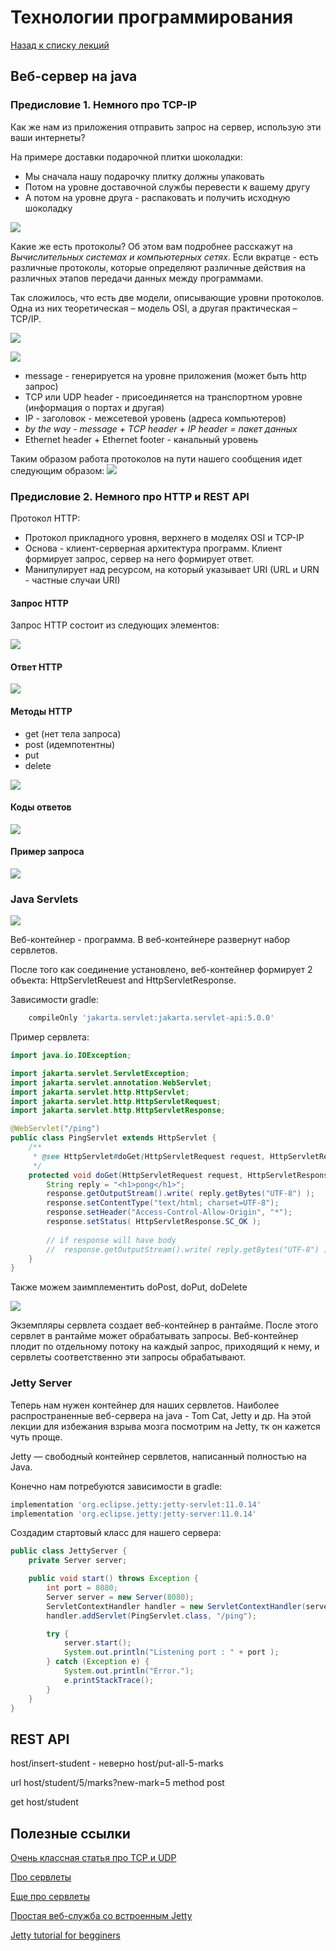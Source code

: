 # Технологии программирования

[Назад к списку лекций](/lectures/2023-spring/)

## Веб-сервер на java

### Предисловие 1. Немного про TCP-IP
Как же нам из приложения отправить запрос на сервер, использую эти ваши интернеты?

На примере доставки подарочной плитки шоколадки:

- Мы сначала нашу подарочку плитку должны упаковать
- Потом на уровне доставочной службы перевести к вашему другу
- А потом на уровне друга - распаковать и получить исходную шоколадку

![](https://habrastorage.org/getpro/habr/upload_files/b5e/edd/d8e/b5eeddd8e6be8a445708daa312f50ef0.png)

Какие же есть протоколы? Об этом вам подробнее расскажут на _Вычислительных системах и компьютерных сетях_.
Если вкратце - есть различные протоколы, которые определяют различные действия на различных
этапов передачи данных между программами. 

Так сложилось, что есть две модели, описывающие уровни протоколов. Одна из них теоретическая – модель OSI, а другая практическая – TCP/IP.

![](https://habrastorage.org/r/w1560/getpro/habr/upload_files/aff/6cf/3b1/aff6cf3b1baf6ac4e7e030f62812669e.png)

![](https://habrastorage.org/r/w1560/getpro/habr/upload_files/b47/646/e37/b47646e37cb04594f5cfc22165dd87f8.png)

- message - генерируется на уровне приложения (может быть http запрос)
- TCP или UDP header - присоединяется на транспортном уровне (информация о портах и другая)
- IP - заголовок - межсетевой уровень (адреса компьютеров)
- _by the way - message + TCP header + IP header = пакет данных_
- Ethernet header + Ethernet footer  - канальный уровень

Таким образом работа протоколов на пути нашего сообщения идет следующим образом:
![](https://habrastorage.org/r/w1560/getpro/habr/upload_files/b1e/c0f/8c3/b1ec0f8c34448cf37dc7c7b73852a1ff.png)

### Предисловие 2. Немного про HTTP и REST API

Протокол HTTP:
- Протокол прикладного уровня, верхнего в моделях OSI и TCP-IP
- Основа - клиент-серверная архитектура программ. Клиент формирует запрос, сервер на него формирует ответ.
- Манипулирует над ресурсом, на который указывает URI (URL и URN - частные случаи URI)

#### Запрос HTTP
Запрос HTTP состоит из следующих элементов:

![](https://rune-dollar-ae8.notion.site/image/https%3A%2F%2Fs3-us-west-2.amazonaws.com%2Fsecure.notion-static.com%2F6e930812-871d-4f02-8c6f-896581871bb8%2FUntitled.png?id=8aad3a2c-adad-4f87-966e-e2cc1dbfd7a4&table=block&spaceId=dbe9c3d4-5646-48c6-ab44-d4087dd70e2f&width=1480&userId=&cache=v2)


#### Ответ HTTP

![](https://rune-dollar-ae8.notion.site/image/https%3A%2F%2Fs3-us-west-2.amazonaws.com%2Fsecure.notion-static.com%2F11e6b222-3ce8-476f-a927-4c41632b0e0a%2FUntitled.png?id=9d29fcd6-ec60-4129-9c92-3770af24f426&table=block&spaceId=dbe9c3d4-5646-48c6-ab44-d4087dd70e2f&width=1480&userId=&cache=v2)


#### Методы HTTP

- get (нет тела запроса)
- post (идемпотентны)
- put
- delete

![](https://miro.medium.com/max/724/1*bqTWyL7IFU4Z4xL0y4Su6A.jpeg)

#### Коды ответов

![](https://texterra.ru/upload/img/25-11-2020/2/1.jpg)

#### Пример запроса

![](https://rune-dollar-ae8.notion.site/image/https%3A%2F%2Fs3-us-west-2.amazonaws.com%2Fsecure.notion-static.com%2F12924760-9cf7-468b-816d-6d11ce557d4a%2FUntitled.png?id=1b2786c6-2c1a-4af7-87cc-b581b016c3d4&table=block&spaceId=dbe9c3d4-5646-48c6-ab44-d4087dd70e2f&width=1480&userId=&cache=v2)

### Java Servlets
![](https://rune-dollar-ae8.notion.site/image/https%3A%2F%2Fs3-us-west-2.amazonaws.com%2Fsecure.notion-static.com%2Faae5ff78-9960-4de8-8d1b-18b17f654f56%2FUntitled.png?id=ae4cc8a8-1ddf-462d-9ef0-e9e8bf3ba747&table=block&spaceId=dbe9c3d4-5646-48c6-ab44-d4087dd70e2f&width=1690&userId=&cache=v2)

Веб-контейнер - программа. В веб-контейнере развернут набор сервлетов. 

После того как соединение установлено, веб-контейнер формирует 2 объекта: HttpServletReuest and HttpServletResponse.

Зависимости gradle:
```groovy
    compileOnly 'jakarta.servlet:jakarta.servlet-api:5.0.0'
```

Пример сервлета:
```java
import java.io.IOException;

import jakarta.servlet.ServletException;
import jakarta.servlet.annotation.WebServlet;
import jakarta.servlet.http.HttpServlet;
import jakarta.servlet.http.HttpServletRequest;
import jakarta.servlet.http.HttpServletResponse;

@WebServlet("/ping")
public class PingServlet extends HttpServlet {
    /**
     * @see HttpServlet#doGet(HttpServletRequest request, HttpServletResponse response)
     */
    protected void doGet(HttpServletRequest request, HttpServletResponse response) throws ServletException, IOException {
        String reply = "<h1>pong</h1>";
        response.getOutputStream().write( reply.getBytes("UTF-8") );
        response.setContentType("text/html; charset=UTF-8");
        response.setHeader("Access-Control-Allow-Origin", "*");
        response.setStatus( HttpServletResponse.SC_OK );
        
        // if response will have body
        //  response.getOutputStream().write( reply.getBytes("UTF-8") );
    }
}
```

Также можем заимплементить doPost, doPut, doDelete

![](https://rune-dollar-ae8.notion.site/image/https%3A%2F%2Fs3-us-west-2.amazonaws.com%2Fsecure.notion-static.com%2F9288b649-444f-4dfd-940a-67386a7210f5%2FUntitled.png?id=ea7718cc-8a39-4d3f-a0e3-7b1b9053795c&table=block&spaceId=dbe9c3d4-5646-48c6-ab44-d4087dd70e2f&width=1690&userId=&cache=v2)

Экземпляры сервлета создает веб-контейнер в рантайме.
После этого сервлет в рантайме может обрабатывать запросы. Веб-контейнер плодит по отдельному потоку на каждый запрос, 
приходящий к нему, и сервлеты соответственно эти запросы обрабатывают.


### Jetty Server

Теперь нам нужен контейнер для наших сервлетов. Наиболее распространенные веб-сервера на java - Tom Cat, Jetty и др.
На этой лекции для избежания взрыва мозга посмотрим на Jetty, тк он кажется чуть проще.

Jetty — свободный контейнер сервлетов, написанный полностью на Java.

Конечно нам потребуются зависимости в gradle:
```groovy
implementation 'org.eclipse.jetty:jetty-servlet:11.0.14'
implementation 'org.eclipse.jetty:jetty-server:11.0.14'
```

Создадим стартовый класс для нашего сервера:
```java
public class JettyServer {
    private Server server;

    public void start() throws Exception {
        int port = 8080;
        Server server = new Server(8080);
        ServletContextHandler handler = new ServletContextHandler(server, "/");
        handler.addServlet(PingServlet.class, "/ping");

        try {
            server.start();
            System.out.println("Listening port : " + port );
        } catch (Exception e) {
            System.out.println("Error.");
            e.printStackTrace();
        }
    }
}
```


## REST API

host/insert-student - неверно
host/put-all-5-marks

url host/student/5/marks?new-mark=5
method post 

get host/student

## Полезные ссылки

[Очень классная статья про TCP и UDP](https://habr.com/ru/post/711578/)

[Про сервлеты](https://javarush.com/groups/posts/2529-chastjh-5-servletih-pishem-prostoe-veb-prilozhenie)

[Еще про сервлеты](https://www.baeldung.com/intro-to-servlets)

[Простая веб-служба со встроенным Jetty](https://habr.com/ru/post/259067/)

[Jetty tutorial for begginers](https://examples.javacodegeeks.com/java-development/enterprise-java/jetty/jetty-tutorial-beginners/)
